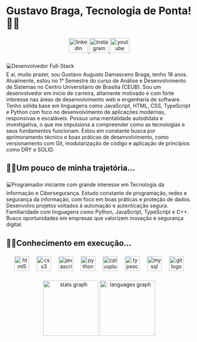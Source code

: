 <h1 align="left">Gustavo Braga, Tecnologia de Ponta! 👨‍💻</h1>

###

<div align="center">
  <a href="https://www.linkedin.com/in/gustavo-braga-477b60360/" target="_blank">
    <img src="https://raw.githubusercontent.com/maurodesouza/profile-readme-generator/master/src/assets/icons/social/linkedin/default.svg" width="52" height="40" alt="linkedin logo"  />
  </a>
  <a href="https://www.instagram.com/gusta_.gtr/" target="_blank">
    <img src="https://raw.githubusercontent.com/maurodesouza/profile-readme-generator/master/src/assets/icons/social/instagram/default.svg" width="52" height="40" alt="instagram logo"  />
  </a>
  <a href="https://www.youtube.com/@gustavobraga3376" target="_blank">
    <img src="https://raw.githubusercontent.com/maurodesouza/profile-readme-generator/master/src/assets/icons/social/youtube/default.svg" width="52" height="40" alt="youtube logo"  />
  </a>
</div>

###

<p align="left">💻Desenvolvedor Full-Stack <br>E aí, muito prazer, sou Gustavo Augusto Damasceno Braga, tenho 18 anos. Atualmente, estou no 1° Semestre do curso de Análise e Desenvolvimento de Sistemas no Centro Universitário de Brasília (CEUB). Sou um desenvolvedor em início de carreira, altamente motivado e com forte interesse nas áreas de desenvolvimento web e engenharia de software. Tenho sólida base em linguagens como JavaScript, HTML, CSS, TypeScript e Python com foco no desenvolvimento de aplicações modernas, responsivas e escaláveis. Possuo uma mentalidade autodidata e investigativa, o que me impulsiona a compreender como as tecnologias e seus fundamentos funcionam. Estou em constante busca por aprimoramento técnico e boas práticas de desenvolvimento, como versionamento com Git, modularização de código e aplicação de princípios como DRY e SOLID.</p>

###

<h2 align="left">👨‍💻Um pouco de minha trajetória...</h2>

###

<p align="left">💻Programador iniciante com grande interesse em Tecnologia da Informação e Cibersegurança. Estudo constante de programação, redes e segurança da informação, com foco em boas práticas e proteção de dados. Desenvolvo projetos voltados à automação e autenticação segura. Familiaridade com linguagens como Python, JavaScript, TypeScript e C++. Busco oportunidades em empresas que valorizem inovação e segurança digital.</p>

###

<h2 align="left">👨‍💻Conhecimento em execução...</h2>

###

<div align="center">
  <img src="https://cdn.jsdelivr.net/gh/devicons/devicon/icons/html5/html5-original.svg" height="40" alt="html5 logo"  />
  <img width="12" />
  <img src="https://cdn.jsdelivr.net/gh/devicons/devicon/icons/css3/css3-original.svg" height="40" alt="css3 logo"  />
  <img width="12" />
  <img src="https://cdn.jsdelivr.net/gh/devicons/devicon/icons/javascript/javascript-original.svg" height="40" alt="javascript logo"  />
  <img width="12" />
  <img src="https://cdn.jsdelivr.net/gh/devicons/devicon/icons/python/python-original.svg" height="40" alt="python logo"  />
  <img width="12" />
  <img src="https://cdn.jsdelivr.net/gh/devicons/devicon/icons/cplusplus/cplusplus-original.svg" height="40" alt="cplusplus logo"  />
  <img width="12" />
  <img src="https://cdn.jsdelivr.net/gh/devicons/devicon/icons/typescript/typescript-original.svg" height="40" alt="typescript logo"  />
  <img width="12" />
  <img src="https://cdn.jsdelivr.net/gh/devicons/devicon/icons/mysql/mysql-original.svg" height="40" alt="mysql logo"  />
  <img width="12" />
  <img src="https://cdn.jsdelivr.net/gh/devicons/devicon/icons/git/git-original.svg" height="40" alt="git logo"  />
</div>

###

<div align="center">
  <img src="https://github-readme-stats.vercel.app/api?username=GustavoBraga70&hide_title=false&hide_rank=false&show_icons=true&include_all_commits=true&count_private=true&disable_animations=false&theme=dark&locale=en&hide_border=false&order=1" height="150" alt="stats graph"  />
  <img src="https://github-readme-stats.vercel.app/api/top-langs?username=GustavoBraga70&locale=en&hide_title=false&layout=compact&card_width=320&langs_count=5&theme=dark&hide_border=false&order=2" height="150" alt="languages graph"  />
</div>

###
